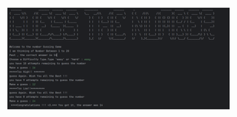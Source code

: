 
![image alt](https://github.com/irfanulkabirhira/Number-Gusseing-Game/blob/7c7cfa8c30f24dd8eb66ac8f871fdd297483debb/Result%20of%20this%20Game.png)
